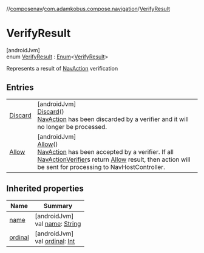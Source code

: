 //[composenav](../../../index.md)/[com.adamkobus.compose.navigation](../index.md)/[VerifyResult](index.md)

# VerifyResult

[androidJvm]\
enum [VerifyResult](index.md) : [Enum](https://kotlinlang.org/api/latest/jvm/stdlib/kotlin/-enum/index.html)&lt;[VerifyResult](index.md)&gt; 

Represents a result of [NavAction](../../com.adamkobus.compose.navigation.action/-nav-action/index.md) verification

## Entries

| | |
|---|---|
| [Discard](-discard/index.md) | [androidJvm]<br>[Discard](-discard/index.md)()<br>[NavAction](../../com.adamkobus.compose.navigation.action/-nav-action/index.md) has been discarded by a verifier and it will no longer be processed. |
| [Allow](-allow/index.md) | [androidJvm]<br>[Allow](-allow/index.md)()<br>[NavAction](../../com.adamkobus.compose.navigation.action/-nav-action/index.md) has been accepted by a verifier. If all [NavActionVerifier](../-nav-action-verifier/index.md)s return [Allow](-allow/index.md) result, then action will be sent for processing to NavHostController. |

## Inherited properties

| Name | Summary |
|---|---|
| [name](-allow/index.md#-372974862%2FProperties%2F-1047480006) | [androidJvm]<br>val [name](-allow/index.md#-372974862%2FProperties%2F-1047480006): [String](https://kotlinlang.org/api/latest/jvm/stdlib/kotlin/-string/index.html) |
| [ordinal](-allow/index.md#-739389684%2FProperties%2F-1047480006) | [androidJvm]<br>val [ordinal](-allow/index.md#-739389684%2FProperties%2F-1047480006): [Int](https://kotlinlang.org/api/latest/jvm/stdlib/kotlin/-int/index.html) |
